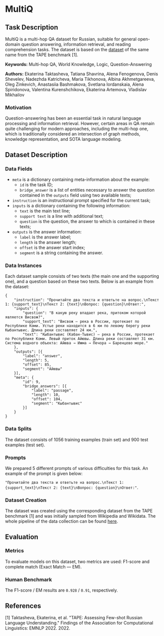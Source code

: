 # **MultiQ**

## Task Description

MultiQ is a multi-hop QA dataset for Russian, suitable for general open-domain question answering, information retrieval, and reading comprehension tasks. The dataset is based on the [dataset](https://tape-benchmark.com/datasets.html#multiq) of the same name from the TAPE benchmark [1].

**Keywords:** Multi-hop QA, World Knowledge, Logic, Question-Answering

**Authors:** Ekaterina Taktasheva, Tatiana Shavrina, Alena Fenogenova, Denis Shevelev, Nadezhda Katricheva, Maria Tikhonova, Albina Akhmetgareeva, Oleg Zinkevich, Anastasiia Bashmakova, Svetlana Iordanskaia, Alena Spiridonova, Valentina Kurenshchikova, Ekaterina Artemova, Vladislav Mikhailov

### Motivation

Question-answering has been an essential task in natural language processing and information retrieval. However, certain areas in QA remain quite challenging for modern approaches, including the multi-hop one, which is traditionally considered an intersection of graph methods, knowledge representation, and SOTA language modeling.

## Dataset Description

### Data Fields

- `meta` is a dictionary containing meta-information about the example:
    - `id` is the task ID;
    - `bridge_answer` is a list of entities necessary to answer the question contained in the `outputs` field using two available texts;
- `instruction` is an instructional prompt specified for the current task;
- `inputs` is a dictionary containing the following information:
    - `text` is the main text line;
    - `support text` is a line with additional text;
    - `question` is the question, the answer to which is contained in these texts;
- `outputs` is the answer information:
    - `label` is the answer label;
    - `length` is the answer length;
    - `offset` is the answer start index;
    - `segment` is a string containing the answer.

### Data Instances

Each dataset sample consists of two texts (the main one and the supporting one), and a question based on these two texts. Below is an example from the dataset:

```
{
    "instruction": "Прочитайте два текста и ответьте на вопрос.\nТекст 1: {support_text}\nТекст 2: {text}\nВопрос: {question}\nОтвет:",
    "inputs": {
        "question": "В какую реку впадает река, притоком которой является Висвож?",
        "support_text": "Висвож — река в России, протекает по Республике Коми. Устье реки находится в 6 км по левому берегу реки Кыбантывис. Длина реки составляет 24 км.",
        "text": "Кыбантывис (Кабан-Тывис) — река в России, протекает по Республике Коми. Левый приток Айювы. Длина реки составляет 31 км. Система водного объекта: Айюва → Ижма → Печора → Баренцево море."
    },
    "outputs": [{
        "label": "answer",
        "length": 5,
        "offset": 85,
        "segment": "Айювы"
    }],
    "meta": {
        "id": 9,
        "bridge_answers": [{
            "label": "passage",
            "length": 10,
            "offset": 104,
            "segment": "Кыбантывис"
        }]
    }
}
```

### Data Splits

The dataset consists of 1056 training examples (train set) and 900 test examples (test set).

### Prompts

We prepared 5 different prompts of various difficulties for this task.
An example of the prompt is given below:

`"Прочитайте два текста и ответьте на вопрос.\nТекст 1: {support_text}\nТекст 2: {text}\nВопрос: {question}\nОтвет:"`.

### Dataset Creation

The dataset was created using the corresponding dataset from the TAPE benchmark [1] and was initially sampled from Wikipedia and Wikidata. The whole pipeline of the data collection can be found [here](https://tape-benchmark.com/datasets.html#multiq).

## Evaluation

### Metrics

To evaluate models on this dataset, two metrics are used: F1-score and complete match (Exact Match — EM).

### Human Benchmark

The F1-score / EM results are `0.928` / `0.91`, respectively.

## References

[1] Taktasheva, Ekaterina, et al. "TAPE: Assessing Few-shot Russian Language Understanding." Findings of the Association for Computational Linguistics: EMNLP 2022. 2022.
